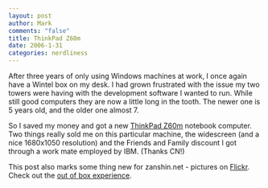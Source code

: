 ```yaml
--- 
layout: post
author: Mark
comments: "false"
title: ThinkPad Z60m
date: 2006-1-31
categories: nerdliness
---
```

After three years of only using Windows machines at work, I once again have a Wintel box on my desk. I had grown frustrated with the issue my two towers were having with the development software I wanted to run. While still good computers they are now a little long in the tooth. The newer one is 5 years old, and the older one almost 7.

So I saved my money and got a new <a href="http://www-131.ibm.com/webapp/wcs/stores/servlet/ProductDisplay?productId=4611686018425101482&amp;storeId=10000001&amp;langId=-1&amp;categoryId=4611686018425011252&amp;dualCurrId=1000073&amp;catalogId=-840" title="ThinkPad Z60m">ThinkPad Z60m</a> notebook computer. Two things really sold me on this particular machine, the widescreen (and a nice 1680x1050 resolution) and the Friends and Family discount I got through a work mate employed by IBM. (Thanks CN!)

This post also marks some thing new for zanshin.net - pictures on <a href="http://flickr.com" title="Flickr">Flickr</a>. Check out the <a href="http://flickr.com/photos/zanshin/sets/72057594057460183/" title="OOBE">out of box experience</a>.
